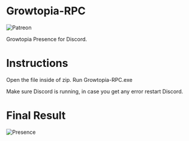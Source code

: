 # Growtopia-RPC
![Patreon](https://camo.githubusercontent.com/93e5d9cc433f49122b0b4ea81910cc91ed82aef9/68747470733a2f2f696f6e69636162697a61752e6769746875622e696f2f6261646765732f70617472656f6e2e737667)

Growtopia Presence for Discord.

# Instructions
Open the file inside of zip.
Run Growtopia-RPC.exe

Make sure Discord is running, in case you get any error restart Discord.

# Final Result
![Presence](https://cdn.discordapp.com/attachments/742864119253696572/770606845223632906/unknown.png)
